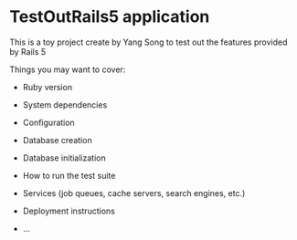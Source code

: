 # TestOutRails5 application

This is a toy project create by Yang Song to test out the features provided by Rails 5

Things you may want to cover:

* Ruby version

* System dependencies

* Configuration

* Database creation

* Database initialization

* How to run the test suite

* Services (job queues, cache servers, search engines, etc.)

* Deployment instructions

* ...
